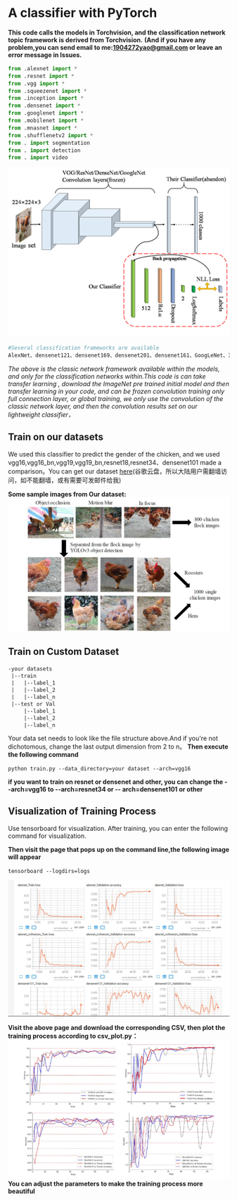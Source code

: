 # A classifier with PyTorch

**This code calls the models in Torchvision, and the classification network topic framework is derived from Torchvision.**
**(And if you have any problem,you can send email to me:1904272yao@gmail.com or leave an error message in Issues.**
```python
from .alexnet import *
from .resnet import *
from .vgg import *
from .squeezenet import *
from .inception import *
from .densenet import *
from .googlenet import *
from .mobilenet import *
from .mnasnet import *
from .shufflenetv2 import *
from . import segmentation
from . import detection
from . import video
```
![image info](image/classifier.png) 
```python
#Several classification frameworks are available
AlexNet、densenet121、densenet169、densenet201、densenet161、GoogLeNet、Inception3、mnasnet0_5、mnasnet0_75、mnasnet1_0、mnasnet1_3、MobileNetV2、resnet18、resnet34、resnet50、resnet101、resnet152、resnext50_32x4d、resnext101_32x8d、wide_resnet50_2、wide_resnet101_2、vgg11、vgg13、vgg16、vgg19、vgg11_bn、vgg13_bn、vgg16_bn、vgg19_bn...........
```
*The above is the classic network framework available within the models, and only for the classification networks within.This code is can take transfer learning , download the ImageNet pre trained initial model and then transfer learning  in your code, and can be frozen convolution training only full connection layer, or global training, we only use the convolution of the classic network layer, and then the convolution results set on our lightweight classifier，*


## Train on our datasets
We used this classifier to predict the gender of the chicken, and we used vgg16,vgg16_bn,vgg19,vgg19_bn,resnet18,resnet34、densenet101 made a comparison。You can get our dataset [here](https://drive.google.com/open?id=1eGq8dWGL0I3rW2B9eJ_casH0_D3x7R73 "dataset")(谷歌云盘，所以大陆用户需翻墙访问，如不能翻墙，或有需要可发邮件给我)

**Some sample images from Our dataset:**
![image info](image/dataset.jpg) 

## Train on Custom Dataset
```
-your datasets
 |--train
 |   |--label_1
 |   |--label_2
 |   |--label_n
 |--test or Val
     |--label_1
     |--label_2
     |--label_n
```
Your data set needs to look like the file structure above.And if you're not dichotomous, change the last output dimension from 2 to n。
 **Then execute the following command**
 
 `python train.py --data_directory=your dataset --arch=vgg16`
 
 **if you want to train on resnet or densenet and other, you can change the --arch=vgg16 to --arch=resnet34 or -- arch=densenet101 or other**
## Visualization of Training Process
Use tensorboard for visualization. After training, you can enter the following command for visualization.

**Then visit the page that pops up on the command line,the following image will appear**

`tensorboard --logdirs=logs`

![image info](image/vis.jpg)

**Visit the above page and download the corresponding CSV, then plot the training process according to csv_plot.py：**
![image info](image/Plot.jpg)
**You can adjust the parameters to make the training process more beautiful**
